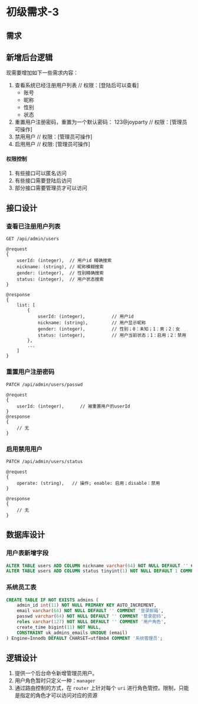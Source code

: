 # 初级需求-3

## 需求

## 新增后台逻辑
现需要增加如下一些需求内容：
1. 查看系统已经注册用户列表     // 权限：[登陆后可以查看]
    - 账号
    - 昵称
    - 性别
    - 状态
2. 重置用户注册密码，重置为一个默认密码： 123@joyparty      // 权限：[管理员可操作]
3. 禁用用户         // 权限：[管理员可操作]
4. 启用用户         // 权限: [管理员可操作]

#### 权限控制

1. 有些接口可以匿名访问
2. 有些接口需要登陆后访问
3. 部分接口需要管理员才可以访问

## 接口设计

### 查看已注册用户列表

```
GET /api/admin/users 

@request
{
    userId: (integer),  // 用户id 精确搜索
    nickname: (string), // 昵称模糊搜索
    gender: (integer),  // 性别精确搜索
    status: (integer),  // 用户状态搜索
}

@response
{
    list: [
        {
            userId: (integer),          // 用户id
            nickname: (string),         // 用户显示昵称
            gender: (integer),          // 性别；0：未知；1：男；2：女
            status: (integer),          // 用户当前状态；1：启用；2：禁用
        },
        ...
    ]
}
```

### 重置用户注册密码

```
PATCH /api/admin/users/passwd

@request
{
    userId: (integer),      // 被重置用户的userId
}
@response
{
    // 无
}
```

### 启用禁用用户
```
PATCH /api/admin/users/status

@request
{
    operate: (string),   // 操作; enable: 启用；disable：禁用
}

@response
{
    // 无
}
```

## 数据库设计

### 用户表新增字段
```sql
ALTER TABLE users ADD COLUMN nickname varchar(64) NOT NULL DEFAULT '' COMMENT '显示昵称';
ALTER TABLE users ADD COLUMN status tinyint(1) NOT NULL DEFAULT 1 COMMENT '用户状态；1： 启用；2：禁用';
```

### 系统员工表
```sql
CREATE TABLE IF NOT EXISTS admins (
    admin_id int(11) NOT NULL PRIMARY KEY AUTO_INCREMENT,
    email varchar(64) NOT NULL DEFAULT '' COMMENT '登录邮箱',
    passwd varchar(64) NOT NULL DEFAULT '' COMMENT '登录密码',
    roles varchar(127) NOT NULL DEFAULT '' COMMENT '用户角色',
    create_time bigint(11) NOT NULL,
    CONSTRAINT uk_admins_emails UNIQUE (email)
) Engine=Innodb DEFAULT CHARSET=utf8mb4 COMMENT '系统管理员';
```

## 逻辑设计

1. 提供一个后台命令新增管理员用户。
2. 用户角色暂时只定义一种：`manager`
3. 通过路由控制的方式，在 `router` 上针对每个 `uri` 进行角色管控。限制，只能是指定的角色才可以访问对应的资源
